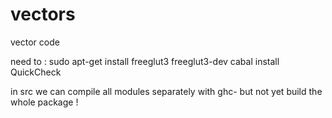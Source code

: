 # vectors
vector code

need to : sudo apt-get install freeglut3 freeglut3-dev
cabal install QuickCheck

in src we can compile all modules separately with ghc-
but not yet build the whole package !


